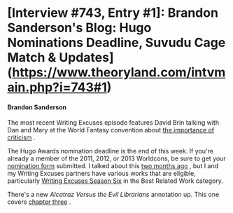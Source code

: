 # [Interview #743, Entry #1]: Brandon Sanderson's Blog: Hugo Nominations Deadline, Suvudu Cage Match & Updates](https://www.theoryland.com/intvmain.php?i=743#1)

#### Brandon Sanderson

The most recent Writing Excuses episode features David Brin talking with Dan and Mary at the World Fantasy convention about
[the importance of criticism](http://www.writingexcuses.com/2012/03/04/)
.

The Hugo Awards nomination deadline is the end of this week. If you're already a member of the 2011, 2012, or 2013 Worldcons, be sure to get your
[nomination form](https://chicon.org/hugo/nominate.php)
submitted. I talked about this
[two months ago](http://brandonsanderson.com/blog/1046/)
, but I and my Writing Excuses partners have various works that are eligible, particularly
[Writing Excuses Season Six](http://www.aist-nara.ac.jp/~mbarker/writingexcuses/IndexSeasonSix.htm)
in the Best Related Work category.

There's a new
*Alcatraz Versus the Evil Librarians*
annotation up. This one covers
[chapter three](http://brandonsanderson.com/annotation/447/Alcatraz-Chapter-Three)
.

